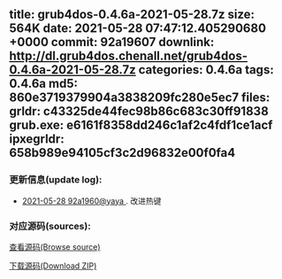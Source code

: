 title: grub4dos-0.4.6a-2021-05-28.7z
size: 564K
date: 2021-05-28 07:47:12.405290680 +0000
commit: 92a19607
downlink: http://dl.grub4dos.chenall.net/grub4dos-0.4.6a-2021-05-28.7z
categories: 0.4.6a
tags: 0.4.6a
md5: 860e3719379904a3838209fc280e5ec7
files:
  grldr: c43325de44fec98b86c683c30ff91838
  grub.exe: e6161f8358dd246c1af2c4fdf1ce1acf
  ipxegrldr: 658b989e94105cf3c2d96832e00f0fa4
---

### 更新信息(update log):
  * [2021-05-28 92a1960@yaya ](https://github.com/chenall/grub4dos/commit/92a19607a6aaec17c578f829c32a999eaf99c328)     ﻿. 改进热键


### 对应源码(sources):
  [查看源码(Browse source)](https://github.com/chenall/grub4dos/tree/92a19607a6aaec17c578f829c32a999eaf99c328)

  [下载源码(Download ZIP)](https://github.com/chenall/grub4dos/archive/92a19607a6aaec17c578f829c32a999eaf99c328.zip)
